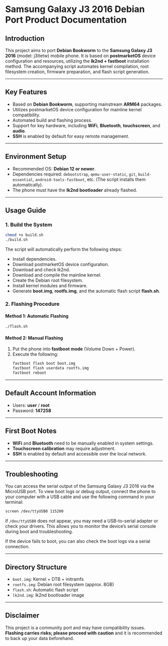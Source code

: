 # Samsung Galaxy J3 2016 Debian Port Product Documentation

## Introduction

This project aims to port **Debian Bookworm** to the **Samsung Galaxy J3 2016** (model: j3ltetw) mobile phone. It is based on **postmarketOS** device configuration and resources, utilizing the **lk2nd + fastboot** installation method. The accompanying script automates kernel compilation, root filesystem creation, firmware preparation, and flash script generation.

-----

## Key Features

  - Based on **Debian Bookworm**, supporting mainstream **ARM64** packages.
  - Utilizes postmarketOS device configuration for mainline kernel compatibility.
  - Automated build and flashing process.
  - Support for key hardware, including **WiFi**, **Bluetooth**, **touchscreen**, and **audio**.
  - **SSH** is enabled by default for easy remote management.

-----

## Environment Setup

  - Recommended OS: **Debian 12 or newer**.
  - Dependencies required: `debootstrap`, `qemu-user-static`, `git`, `build-essential`, `android-tools-fastboot`, etc. (The script installs them automatically).
  - The phone must have the **lk2nd bootloader** already flashed.

-----

## Usage Guide

### 1\. Build the System

```bash
chmod +x build.sh
./build.sh
```

The script will automatically perform the following steps:

  - Install dependencies.
  - Download postmarketOS device configuration.
  - Download and check lk2nd.
  - Download and compile the mainline kernel.
  - Create the Debian root filesystem.
  - Install kernel modules and firmware.
  - Generate **boot.img**, **rootfs.img**, and the automatic flash script **flash.sh**.

### 2\. Flashing Procedure

#### Method 1: Automatic Flashing

```bash
./flash.sh
```

#### Method 2: Manual Flashing

1.  Put the phone into **fastboot mode** (Volume Down + Power).
2.  Execute the following:
    ```bash
    fastboot flash boot boot.img
    fastboot flash userdata rootfs.img
    fastboot reboot
    ```

-----

## Default Account Information

  - Users: **user** / **root**
  - Password: **147258**

-----

## First Boot Notes

  - **WiFi** and **Bluetooth** need to be manually enabled in system settings.
  - **Touchscreen calibration** may require adjustment.
  - **SSH** is enabled by default and accessible over the local network.

-----

## Troubleshooting
You can access the serial output of the Samsung Galaxy J3 2016 via the MicroUSB port.
To view boot logs or debug output, connect the phone to your computer with a USB cable and use the following command in your terminal:

```bash
screen /dev/ttyUSB0 115200
```

If `/dev/ttyUSB0` does not appear, you may need a USB-to-serial adapter or check your drivers.
This allows you to monitor the device’s serial console during boot and troubleshooting.

If the device fails to boot, you can also check the boot logs via a serial connection.

-----

## Directory Structure

  - `boot.img`: Kernel + DTB + initramfs
  - `rootfs.img`: Debian root filesystem (approx. 8GB)
  - `flash.sh`: Automatic flash script
  - `lk2nd.img`: lk2nd bootloader image

-----

## Disclaimer

This project is a community port and may have compatibility issues. **Flashing carries risks; please proceed with caution** and it is recommended to back up your data beforehand.
